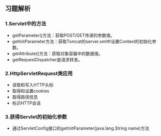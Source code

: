 ## 习题解析

### 1.Servlet中的方法

- getParameter()方法：获取POST/GET传递的参数值。
- getInitParameter方法：获取Tomcat的server.xml中设置Context的初始化参数。
- getAttribute()方法：获取对象容器中的数据值。
- getRequestDispatcher是请求转发。

### 2.HttpServletRequest类应用

- 读取和写入HTTP头标
- 取得和设置cookies
- 取得路径信息
- 标识HTTP会话

### 3.获得Servlet的初始化参数

- 通过ServletConfig接口的getInitParameter(java.lang.String name)方法